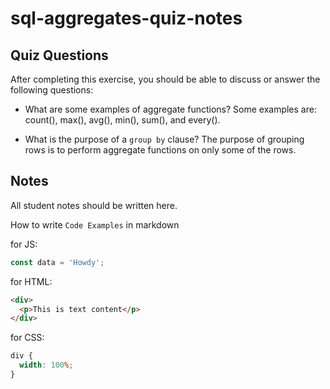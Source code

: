 # sql-aggregates-quiz-notes

## Quiz Questions

After completing this exercise, you should be able to discuss or answer the following questions:

- What are some examples of aggregate functions?
  Some examples are: count(), max(), avg(), min(), sum(), and every().

- What is the purpose of a `group by` clause?
  The purpose of grouping rows is to perform aggregate functions on only some of the rows.

## Notes

All student notes should be written here.

How to write `Code Examples` in markdown

for JS:

```javascript
const data = 'Howdy';
```

for HTML:

```html
<div>
  <p>This is text content</p>
</div>
```

for CSS:

```css
div {
  width: 100%;
}
```
